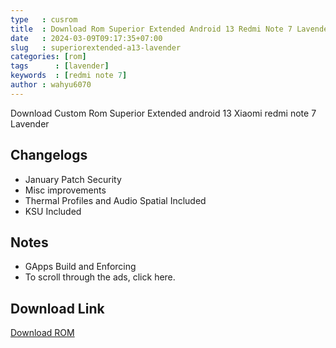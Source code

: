 ```yaml
---
type   : cusrom
title  : Download Rom Superior Extended Android 13 Redmi Note 7 Lavender
date   : 2024-03-09T09:17:35+07:00
slug   : superiorextended-a13-lavender
categories: [rom]
tags      : [lavender]
keywords  : [redmi note 7]
author : wahyu6070
---
```


Download Custom Rom Superior Extended android 13 Xiaomi redmi note 7 Lavender

## Changelogs
- January Patch Security 
- Misc improvements 
- Thermal Profiles and Audio Spatial Included  
- KSU Included 

## Notes
- GApps Build and Enforcing
- To scroll through the ads, click here.

## Download Link
[Download ROM](https://fir3.net/ExOP)




